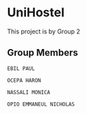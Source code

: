 # UniHostel

This project is by Group 2

## Group Members
```
EBIL PAUL

OCEPA HARON

NASSALI MONICA

OPIO EMMANEUL NICHOLAS

```